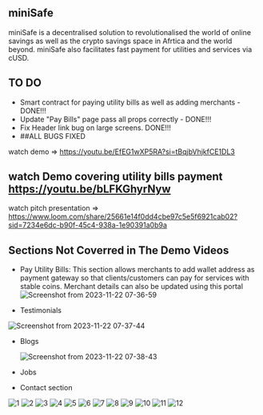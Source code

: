 ## miniSafe
miniSafe is a decentralised solution to revolutionalised the world of online savings as well as the crypto savings space in Afrtica and the world beyond.
miniSafe also facilitates fast payment for utilities and services via cUSD.

## TO DO
- Smart contract for paying utility bills as well as adding merchants - DONE!!!
- Update "Pay Bills" page pass all props correctly - DONE!!!
- Fix Header link bug on large screens. DONE!!!
- ##ALL BUGS FIXED

watch demo => https://youtu.be/EfEG1wXP5RA?si=tBqjbVhjkfCE1DL3
## watch Demo  covering utility bills payment https://youtu.be/bLFKGhyrNyw

watch pitch presentation => https://www.loom.com/share/25661e14f0dd4cbe97c5e5f6921cab02?sid=7234e6dc-b90f-45c4-938a-1e90391a0b9a


## Sections Not Coverred in The Demo Videos
- Pay Utility Bills: This section allows merchants to add wallet address as payment gateway so that clients/customers can pay for services with stable coins. Merchant details can also be updated using this portal
![Screenshot from 2023-11-22 07-36-59](https://github.com/emiridbest/miniSafe/assets/6362475/dc8b92a2-6636-4a8c-a74c-ad6b4f90dfd7)


- Testimonials

  
![Screenshot from 2023-11-22 07-37-44](https://github.com/emiridbest/miniSafe/assets/6362475/8c3db5c9-9e4f-4e18-9732-af6f971ca3bc)


- Blogs

  
  ![Screenshot from 2023-11-22 07-38-43](https://github.com/emiridbest/miniSafe/assets/6362475/8a774e64-3cd3-4b33-a27e-80c59603293c)

- Jobs

- Contact section

  
![1](https://github.com/emiridbest/miniSafe/assets/6362475/4eed805c-1e89-4295-af83-2a8a1db3a8ac)
![2](https://github.com/emiridbest/miniSafe/assets/6362475/a1ac4862-edfd-4846-b872-89a4c26ecdea)
![3](https://github.com/emiridbest/miniSafe/assets/6362475/b8a70f1a-af39-4261-8fdc-de907e7755de)
![4](https://github.com/emiridbest/miniSafe/assets/6362475/e0fb73b5-6daf-4b11-a521-f0b0e42e30b5)
![5](https://github.com/emiridbest/miniSafe/assets/6362475/b035538f-1f6c-44b2-bd6d-1d849c5ee4b8)
![6](https://github.com/emiridbest/miniSafe/assets/6362475/2b1d0ef2-33dd-44f1-b3de-5f2730ef681e)
![7](https://github.com/emiridbest/miniSafe/assets/6362475/d389cf6e-d2c8-4c57-afd7-880bff4e68f6)
![8](https://github.com/emiridbest/miniSafe/assets/6362475/5a06c4d7-b15e-400e-8462-ccc550a4eee2)
![9](https://github.com/emiridbest/miniSafe/assets/6362475/bbcf874e-cfb5-45e5-a27e-6bab6d83e88c)
![10](https://github.com/emiridbest/miniSafe/assets/6362475/768ae40f-87a7-441f-9638-6e9ed5e18e6c)
![11](https://github.com/emiridbest/miniSafe/assets/6362475/9d8157da-bde1-478f-93fa-1a42cf6c2e42)
![12](https://github.com/emiridbest/miniSafe/assets/6362475/7df216f0-fa4e-473a-8990-7d0e9521c1e2)


